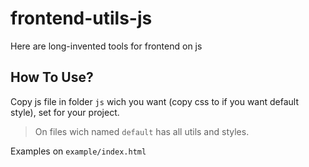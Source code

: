 # frontend-utils-js
Here are long-invented tools for frontend on js
## How To Use?
Copy js file in folder `js` wich you want (copy css to if you want default style), set for your project.

> On files wich named `default` has all utils and styles.

Examples on `example/index.html`